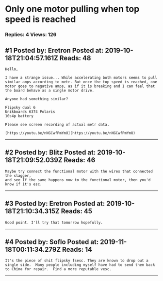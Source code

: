 # Only one motor pulling when top speed is reached

### Replies: 4 Views: 126

## \#1 Posted by: Eretron Posted at: 2019-10-18T21:04:57.161Z Reads: 48

```
Hello,

I have a strange issue... While accelerating both motors seems to pull similar amps according to metr. But once the top speed is reached, one motor goes to negative amps, as if it is breaking and I can feel that the board behave as a single motor drive. 

Anyone had something similar?

Flipsky dual 6
Unikboards 6374 Polaris
10s4p battery

Please see screen recording of actual metr data.

[https://youtu.be/nNGCwfPmYmU](https://youtu.be/nNGCwfPmYmU)
```

---
## \#2 Posted by: Blitz Posted at: 2019-10-18T21:09:52.039Z Reads: 46

```
Maybe try connect the functional motor with the wires that connected the slagger,
and see If the same happens now to the functional motor, then you'd know if it's esc.
```

---
## \#3 Posted by: Eretron Posted at: 2019-10-18T21:10:34.315Z Reads: 45

```
Good point. I'll try that tomorrow hopefully.
```

---
## \#4 Posted by: Soflo Posted at: 2019-11-18T00:11:34.279Z Reads: 14

```
It's the piece of shit flipsky fsesc. They are known to drop out a single side.  Many people including myself have had to send them back to China for repair.  Find a more reputable vesc.
```

---
